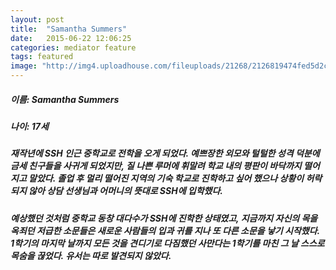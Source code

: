 ```yaml
---
layout: post
title:  "Samantha Summers"
date:   2015-06-22 12:06:25
categories: mediator feature
tags: featured
image: "http://img4.uploadhouse.com/fileuploads/21268/2126819474fed5d2c9a1aedbd19cbe73c1660406.jpeg"
---
```


##### 이름: Samantha Summers

##### 나이: 17세

##### 재작년에 SSH 인근 중학교로 전학을 오게 되었다. 예쁘장한 외모와 털털한 성격 덕분에 금세 친구들을 사귀게 되었지만, 질 나쁜 루머에 휘말려 학교 내의 평판이 바닥까지 떨어지고 말았다. 졸업 후 멀리 떨어진 지역의 기숙 학교로 진학하고 싶어 했으나 상황이 허락되지 않아 상담 선생님과 어머니의 뜻대로 SSH에 입학했다.

##### 예상했던 것처럼 중학교 동창 대다수가 SSH에 진학한 상태였고, 지금까지 자신의 목을 옥죄던 저급한 소문들은 새로운 사람들의 입과 귀를 지나 또 다른 소문을 낳기 시작했다. 1학기의 마지막 날까지 모든 것을 견디기로 다짐했던 사만다는 1학기를 마친 그 날 스스로 목숨을 끊었다. 유서는 따로 발견되지 않았다.
